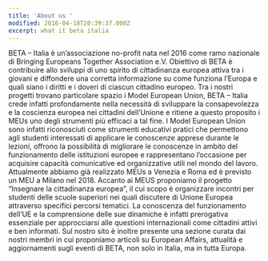 ```yaml
---
title: 'About us '
modified: 2016-04-18T20:39:37.000Z
excerpt: what it beta italia
---
```

BETA – Italia è un’associazione no-profit nata nel 2016 come ramo nazionale di Bringing Europeans Together Association e.V. Obiettivo di BETA è contribuire allo sviluppi di uno spirito di cittadinanza europea attiva tra i giovani e diffondere una corretta informazione su come funziona l’Europa e quali siano i diritti e i doveri di ciascun cittadino europeo. 
Tra i nostri progetti trovano particolare spazio i Model European Union, BETA – Italia crede infatti profondamente nella necessità di sviluppare la consapevolezza e la coscienza europea nei cittadini dell’Unione e ritiene a questo proposito i MEUs uno degli strumenti più efficaci a tal fine. I Model European Union sono infatti riconosciuti come strumenti educativi pratici che permettono agli studenti interessati di applicare le conoscenze apprese durante le lezioni, offrono la possibilità di migliorare le conoscenze in ambito del funzionamento delle istituzioni europee e rappresentano l’occasione per acquisire capacità comunicative ed organizzative utili nel mondo del lavoro.  Attualmente abbiamo già realizzato MEUs a Venezia e Roma ed è previsto un MEU a Milano nel 2018. Accanto ai MEUS proponiamo il progetto “Insegnare la cittadinanza europea”, il cui scopo è organizzare incontri per studenti delle scuole superiori nei quali discutere di Unione Europea attraverso specifici percorsi tematici. La conoscenza del funzionamento dell’UE e la comprensione delle sue dinamiche è infatti prerogativa essenziale per approcciarsi alle questioni internazionali come cittadini attivi e ben informati. 
Sul nostro sito è inoltre presente una sezione curata dai nostri membri in cui proponiamo articoli su European Affairs, attualità e aggiornamenti sugli eventi di BETA, non solo in Italia, ma in tutta Europa.
